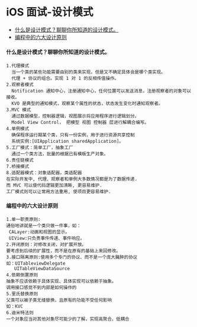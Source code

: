 # iOS 面试-设计模式

- [什么是设计模式？聊聊你所知道的设计模式。](#什么是设计模式？聊聊你所知道的设计模式。)
- [编程中的六大设计原则](#编程中的六大设计原则)

#### 什么是设计模式？聊聊你所知道的设计模式。
```
1.代理模式
  当一个类的某些功能需要由别的类来实现，但是又不确定具体会是哪个类实现。
  代理 + 协议的组合。实现 1 对 1 的反相传值操作。
2.观察者模式
  Notification 通知中心，注册通知中心，任何位置可以发送消息，注册观察者的对象可以接收。
  KVO 是典型的通知模式，观察某个属性的状态，状态发生变化时通知观察者。
3.MVC 模式
  通过数据模型，控制器逻辑，视图展示将应用程序进行逻辑划分。
  Model View Control， 把模型 视图 控制器 层进行解耦合编写。
4.单例模式
  确保程序运行期某个类，只有一份实例，用于进行资源共享控制
  系统实例:[UIApplication sharedApplication]。
5.工厂模式：简单工厂，抽象工厂
  通过一个类方法，批量的根据已有模板生产对象。
6.责任链模式
7.桥接模式
8.适配器模式：对象适配器，类适配器
在实际开发中, 代理、观察者和单例大多数情况都是为了数据传递.
而 MVC 可以使代码逻辑更加清晰, 更容易维护.
工厂模式则可以让常用方法重用, 使项目更容易维护.
```
#### 编程中的六大设计原则
```
1.单一职责原则:  
通俗地讲就是一个类只做一件事，如：
 CALayer:动画和视图的显示。  
 UIView:只负责事件传递、事件响应。
2.开闭原则：对修改关闭，对扩展开放。   
要考虑到后续的扩展性，而不是在原有的基础上来回修改。 
3.接口隔离原则:使用多个专门的协议、而不是一个庞大臃肿的协议
如：UITableviewDelegate 
   UITableViewDataSource
4.依赖倒置原则
抽象不应该依赖于具体实现、具体实现可以依赖于抽象。
调用接口感觉不到内部是如何操作的   
5.里氏替换原则
父类可以被子类无缝替换，且原有的功能不受任何影响
如：KVC
6.迪米特法则
一个对象应当对其他对象尽可能少的了解，实现高聚合、低耦合
```
